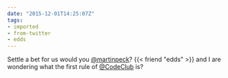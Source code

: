 ```yaml
---
date: "2015-12-01T14:25:07Z"
tags:
- imported
- from-twitter
- edds
---
```

Settle a bet for us would you [@martinpeck](/twitter/#/martinpeck)? {{< friend "edds" >}} and I are wondering what the first rule of [@CodeClub](/twitter/#/CodeClub) is?
